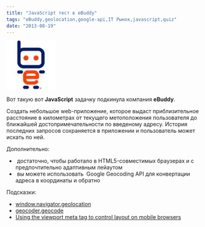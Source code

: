 ```yaml
---
title: "JavaScript тест в eBuddy"
tags: "eBuddy,geolocation,google-api,IT Рынок,javascript,quiz"
date: "2013-08-19"
---
```


![](images/ebuddy-logo-thumbnail.jpg "ebuddy-logo-thumbnail")

Вот такую вот **JavaScript** задачку подкинула компания **eBuddy**.

Создать небольшое web-приложение, которое выдаст приблизительное расстояние в километрах от текущего метоположения пользователя до ближайшей достопримечательности по введеному адресу. История последних запросов сохраняется в приложении и пользователь может искать по ней.

Дополнительно:

-  достаточно, чтобы работало в HTML5-совместимых браузерах и с предпочтительно адаптивным лейаутом
-  вы можете использовать  Google Geocoding API для конвертации адреса в координаты и обратно

Подсказки:

- [window.navigator.geolocation](https://developer.mozilla.org/en-US/docs/Web/API/window.navigator.geolocation "developer.mozilla.org")
- [geocoder.geocode](https://developers.google.com/maps/documentation/javascript/geocoding "developers.google.com")
- [Using the viewport meta tag to control layout on mobile browsers](https://developer.mozilla.org/en-US/docs/Mozilla/Mobile/Viewport_meta_tag "developer.mozilla.org")
